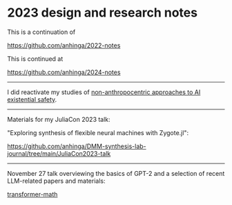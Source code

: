 # 2023 design and research notes

This is a continuation of

https://github.com/anhinga/2022-notes

This is continued at

https://github.com/anhinga/2024-notes

---

I did reactivate my studies of [non-anthropocentric approaches to AI existential safety](non-anthropocentric-ai-safety).

---

Materials for my JuliaCon 2023 talk:

"Exploring synthesis of flexible neural machines with Zygote.jl":

https://github.com/anhinga/DMM-synthesis-lab-journal/tree/main/JuliaCon2023-talk

---

November 27 talk overviewing the basics of GPT-2 and a selection of recent LLM-related papers and materials:

[transformer-math](transformer-math)
